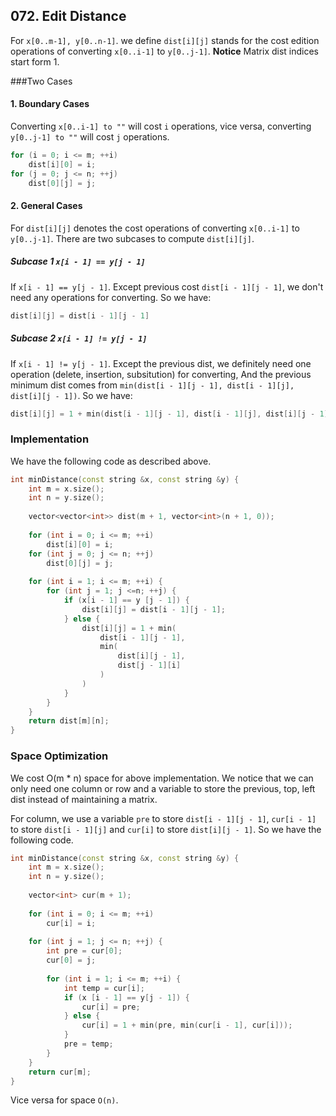 ## 072. Edit Distance

For `x[0..m-1], y[0..n-1]`. we define `dist[i][j]` stands for the cost edition operations of  converting `x[0..i-1]`  to `y[0..j-1]`. **Notice** Matrix dist indices start form 1.

###Two Cases

#### 1. Boundary Cases

Converting `x[0..i-1] to ""` will cost `i` operations, vice versa, converting `y[0..j-1] to ""` will cost `j` operations.

```c++
for (i = 0; i <= m; ++i)
    dist[i][0] = i;
for (j = 0; j <= n; ++j) 
    dist[0][j] = j;
```

#### 2. General Cases

For `dist[i][j]` denotes the cost operations of converting `x[0..i-1]` to `y[0..j-1]`. There are two subcases to compute `dist[i][j]`.

##### Subcase 1   `x[i - 1] == y[j - 1]`

 If `x[i - 1] == y[j - 1]`. Except previous cost `dist[i - 1][j - 1]`, we don't need any operations for converting. So we have:

````c++
dist[i][j] = dist[i - 1][j - 1]
````

##### Subcase 2  `x[i - 1] != y[j - 1]`

 If `x[i - 1] != y[j - 1]`. Except the previous dist, we definitely need one operation (delete, insertion, subsitution) for converting, And the previous minimum dist comes from `min(dist[i - 1][j - 1], dist[i - 1][j], dist[i][j - 1])`. So we have:

```c++
dist[i][j] = 1 + min(dist[i - 1][j - 1], dist[i - 1][j], dist[i][j - 1])
```

### Implementation 

We have the following code as described above.

```c++
int minDistance(const string &x, const string &y) {
    int m = x.size();
    int n = y.size();
    
    vector<vector<int>> dist(m + 1, vector<int>(n + 1, 0));
    
    for (int i = 0; i <= m; ++i)
        dist[i][0] = i;
    for (int j = 0; j <= n; ++j) 
        dist[0][j] = j;
    
    for (int i = 1; i <= m; ++i) {
        for (int j = 1; j <=n; ++j) {
            if (x[i - 1] == y [j - 1]) {
                dist[i][j] = dist[i - 1][j - 1];
            } else {
                dist[i][j] = 1 + min(
                    dist[i - 1][j - 1],
                    min(
                    	dist[i][j - 1],
                        dist[j - 1][i]
                    )
                )
            }
        }
    }
    return dist[m][n];
}
```

### Space Optimization

We cost O(m * n) space for above implementation. We notice that we can only need one column or row and a variable to  store the previous, top, left dist instead of maintaining a matrix.

For column, we use a variable `pre` to store `dist[i - 1][j - 1]`, `cur[i - 1]` to  store `dist[i - 1][j]` and `cur[i]` to store `dist[i][j - 1]`. So we have the following code.

```c++
int minDistance(const string &x, const string &y) {
    int m = x.size();
    int n = y.size();
    
    vector<int> cur(m + 1);
    
    for (int i = 0; i <= m; ++i)
        cur[i] = i;
    
    for (int j = 1; j <= n; ++j) {
        int pre = cur[0];
        cur[0] = j;
          
        for (int i = 1; i <= m; ++i) {
            int temp = cur[i];
            if (x [i - 1] == y[j - 1]) {
                cur[i] = pre;
            } else {
                cur[i] = 1 + min(pre, min(cur[i - 1], cur[i]));
            }
            pre = temp;
        }
    }
    return cur[m];
}
```

Vice versa for space `O(n)`.
